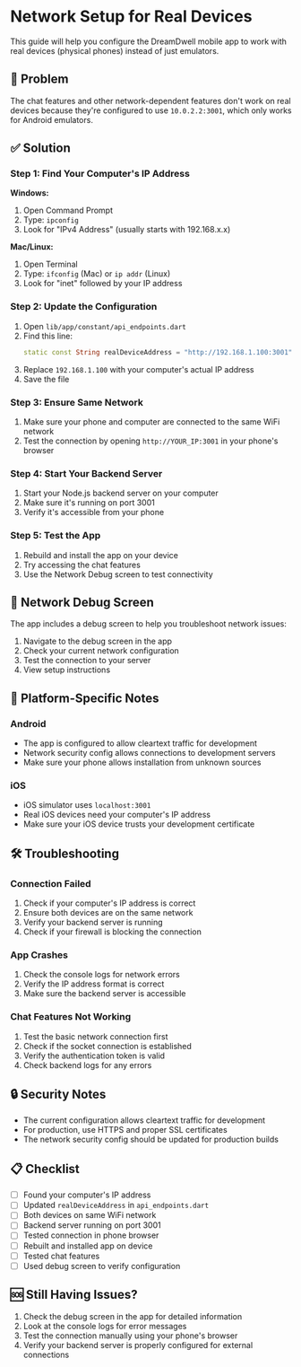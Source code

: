 # Network Setup for Real Devices

This guide will help you configure the DreamDwell mobile app to work with real devices (physical phones) instead of just emulators.

## 🚨 Problem

The chat features and other network-dependent features don't work on real devices because they're configured to use `10.0.2.2:3001`, which only works for Android emulators.

## ✅ Solution

### Step 1: Find Your Computer's IP Address

**Windows:**
1. Open Command Prompt
2. Type: `ipconfig`
3. Look for "IPv4 Address" (usually starts with 192.168.x.x)

**Mac/Linux:**
1. Open Terminal
2. Type: `ifconfig` (Mac) or `ip addr` (Linux)
3. Look for "inet" followed by your IP address

### Step 2: Update the Configuration

1. Open `lib/app/constant/api_endpoints.dart`
2. Find this line:
   ```dart
   static const String realDeviceAddress = "http://192.168.1.100:3001"; // Update this IP
   ```
3. Replace `192.168.1.100` with your computer's actual IP address
4. Save the file

### Step 3: Ensure Same Network

1. Make sure your phone and computer are connected to the same WiFi network
2. Test the connection by opening `http://YOUR_IP:3001` in your phone's browser

### Step 4: Start Your Backend Server

1. Start your Node.js backend server on your computer
2. Make sure it's running on port 3001
3. Verify it's accessible from your phone

### Step 5: Test the App

1. Rebuild and install the app on your device
2. Try accessing the chat features
3. Use the Network Debug screen to test connectivity

## 🔧 Network Debug Screen

The app includes a debug screen to help you troubleshoot network issues:

1. Navigate to the debug screen in the app
2. Check your current network configuration
3. Test the connection to your server
4. View setup instructions

## 📱 Platform-Specific Notes

### Android
- The app is configured to allow cleartext traffic for development
- Network security config allows connections to development servers
- Make sure your phone allows installation from unknown sources

### iOS
- iOS simulator uses `localhost:3001`
- Real iOS devices need your computer's IP address
- Make sure your iOS device trusts your development certificate

## 🛠️ Troubleshooting

### Connection Failed
1. Check if your computer's IP address is correct
2. Ensure both devices are on the same network
3. Verify your backend server is running
4. Check if your firewall is blocking the connection

### App Crashes
1. Check the console logs for network errors
2. Verify the IP address format is correct
3. Make sure the backend server is accessible

### Chat Features Not Working
1. Test the basic network connection first
2. Check if the socket connection is established
3. Verify the authentication token is valid
4. Check backend logs for any errors

## 🔒 Security Notes

- The current configuration allows cleartext traffic for development
- For production, use HTTPS and proper SSL certificates
- The network security config should be updated for production builds

## 📋 Checklist

- [ ] Found your computer's IP address
- [ ] Updated `realDeviceAddress` in `api_endpoints.dart`
- [ ] Both devices on same WiFi network
- [ ] Backend server running on port 3001
- [ ] Tested connection in phone browser
- [ ] Rebuilt and installed app on device
- [ ] Tested chat features
- [ ] Used debug screen to verify configuration

## 🆘 Still Having Issues?

1. Check the debug screen in the app for detailed information
2. Look at the console logs for error messages
3. Test the connection manually using your phone's browser
4. Verify your backend server is properly configured for external connections 